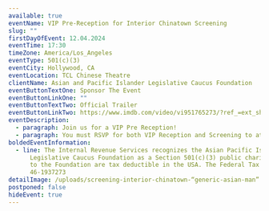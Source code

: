 ```yaml
---
available: true
eventName: VIP Pre-Reception for Interior Chinatown Screening
slug: ""
firstDayOfEvent: 12.04.2024
eventTime: 17:30
timeZone: America/Los_Angeles
eventType: 501(c)(3)
eventCity: Hollywood, CA
eventLocation: TCL Chinese Theatre
clientName: Asian and Pacific Islander Legislative Caucus Foundation
eventButtonTextOne: Sponsor The Event
eventButtonLinkOne: ""
eventButtonTextTwo: Official Trailer
eventButtonLinkTwo: https://www.imdb.com/video/vi951765273/?ref_=ext_shr_lnk
eventDescription:
  - paragraph: Join us for a VIP Pre Reception!
  - paragraph: You must RSVP for both VIP Reception and Screening to attend both events.
boldedEventInformation:
  - line: The Internal Revenue Services recognizes the Asian Pacific Islander
      Legislative Caucus Foundation as a Section 501(c)(3) public charity. Gifts
      to the Foundation are tax deductible in the USA. The Federal Tax ID# is
      46-1937273
detailImage: /uploads/screening-interior-chinatown-“generic-asian-man”.png
postponed: false
hideEvent: true
---
```

